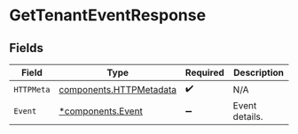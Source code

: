 # GetTenantEventResponse


## Fields

| Field                                                              | Type                                                               | Required                                                           | Description                                                        |
| ------------------------------------------------------------------ | ------------------------------------------------------------------ | ------------------------------------------------------------------ | ------------------------------------------------------------------ |
| `HTTPMeta`                                                         | [components.HTTPMetadata](../../models/components/httpmetadata.md) | :heavy_check_mark:                                                 | N/A                                                                |
| `Event`                                                            | [*components.Event](../../models/components/event.md)              | :heavy_minus_sign:                                                 | Event details.                                                     |
